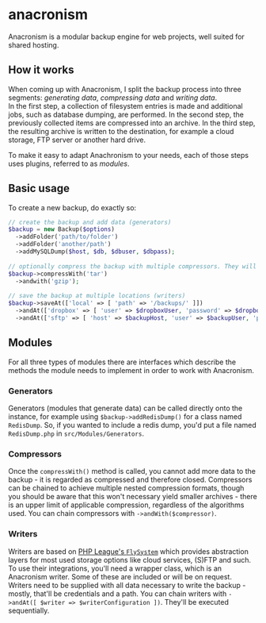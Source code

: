 # anacronism
Anacronism is a modular backup engine for web projects, well suited for shared hosting.

## How it works
When coming up with Anacronism, I split the backup process into three segments: *generating data*, *compressing data* and *writing data*.  
In the first step, a collection of filesystem entries is made and additional jobs, such as database dumping, are performed. In the second step, the previously collected items are compressed into an archive. In the third step, the resulting archive is written to the destination, for example a cloud storage, FTP server or another hard drive.

To make it easy to adapt Anachronism to your needs, each of those steps uses plugins, referred to as *modules*. 

## Basic usage
To create a new backup, do exactly so:

```php
// create the backup and add data (generators)
$backup = new Backup($options)
  ->addFolder('path/to/folder')
  ->addFolder('another/path')
  ->addMySQLDump($host, $db, $dbuser, $dbpass);
  
// optionally compress the backup with multiple compressors. They will be applied as called. (compressors)
$backup->compressWith('tar')
  ->andwith('gzip');
  
// save the backup at multiple locations (writers)
$backup->saveAt(['local' => [ 'path' => '/backups/' ]])
  ->andAt(['dropbox' => [ 'user' => $dropboxUser, 'password' => $dropboxPass, 'folder' => 'backups' ]])
  ->andAt(['sftp' => [ 'host' => $backupHost, 'user' => $backupUser, 'password' => $backupPass, 'path' => $backupPath]]);
```

## Modules
For all three types of modules there are interfaces which describe the methods the module needs to implement in order to work with Anacronism.

### Generators
Generators (modules that generate data) can be called directly onto the instance, for example using `$backup->addRedisDump()` for a class named `RedisDump`.
So, if you wanted to include a redis dump, you'd put a file named `RedisDump.php` in `src/Modules/Generators`.

### Compressors
Once the `compressWith()` method is called, you cannot add more data to the backup - it is regarded as compressed and therefore closed. Compressors can be chained to achieve multiple nested compression formats, though you should be aware that this won't necessary yield smaller archives - there is an upper limit of applicable compression, regardless of the algorithms used. You can chain compressors with `->andWith($compressor)`.

### Writers
Writers are based on [PHP League's `FlySystem`](https://github.com/thephpleague/flysystem) which provides abstraction layers for most used storage options like cloud services, (S)FTP and such. To use their integrations, you'll need a wrapper class, which is an Anacronism writer. Some of these are included or will be on request.  
Writers need to be supplied with all data necessary to write the backup - mostly, that'll be credentials and a path. You can chain writers with `->andAt([ $writer => $writerConfiguration ])`. They'll be executed sequentially.
